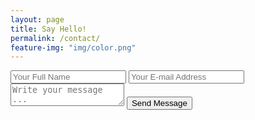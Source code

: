 ```yaml
---
layout: page
title: Say Hello!
permalink: /contact/
feature-img: "img/color.png"
---
```


<form action="https://getsimpleform.com/messages?form_api_token=fe0494b3f6727a6047675242916e447" method="post">
  <!-- the redirect_to is optional, the form will redirect to the referrer on submission -->
  <input type='hidden' name='redirect_to' value='https://tyrantdavis.github.io/thank-you/' />
  <input type='text' name='name' placeholder='Your Full Name' />
  <input type='email' name='email' placeholder='Your E-mail Address' />
  <textarea name='message' placeholder='Write your message ...'></textarea>
  <input type='submit' value='Send Message' />
</form>
